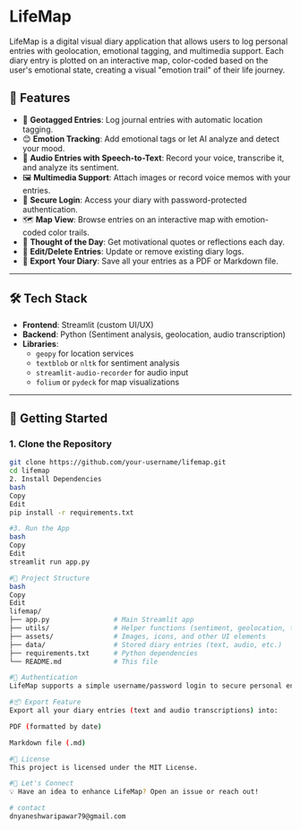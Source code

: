 # LifeMap
LifeMap is a digital visual diary application that allows users to log personal entries with geolocation, emotional tagging, and multimedia support. Each diary entry is plotted on an interactive map, color-coded based on the user's emotional state, creating a visual "emotion trail" of their life journey.
## 🌟 Features

- 📍 **Geotagged Entries**: Log journal entries with automatic location tagging.
- 😊 **Emotion Tracking**: Add emotional tags or let AI analyze and detect your mood.
- 🎤 **Audio Entries with Speech-to-Text**: Record your voice, transcribe it, and analyze its sentiment.
- 🖼️ **Multimedia Support**: Attach images or record voice memos with your entries.
- 🔐 **Secure Login**: Access your diary with password-protected authentication.
- 🗺️ **Map View**: Browse entries on an interactive map with emotion-coded color trails.
- 💬 **Thought of the Day**: Get motivational quotes or reflections each day.
- 📝 **Edit/Delete Entries**: Update or remove existing diary logs.
- 📄 **Export Your Diary**: Save all your entries as a PDF or Markdown file.

---

## 🛠️ Tech Stack

- **Frontend**: Streamlit (custom UI/UX)
- **Backend**: Python (Sentiment analysis, geolocation, audio transcription)
- **Libraries**: 
  - `geopy` for location services
  - `textblob` or `nltk` for sentiment analysis
  - `streamlit-audio-recorder` for audio input
  - `folium` or `pydeck` for map visualizations

---

## 🚀 Getting Started

### 1. Clone the Repository
```bash
git clone https://github.com/your-username/lifemap.git
cd lifemap
2. Install Dependencies
bash
Copy
Edit
pip install -r requirements.txt

#3. Run the App
bash
Copy
Edit
streamlit run app.py

#📁 Project Structure
bash
Copy
Edit
lifemap/
├── app.py                # Main Streamlit app
├── utils/                # Helper functions (sentiment, geolocation, transcription)
├── assets/               # Images, icons, and other UI elements
├── data/                 # Stored diary entries (text, audio, etc.)
├── requirements.txt      # Python dependencies
└── README.md             # This file

#🔐 Authentication
LifeMap supports a simple username/password login to secure personal entries. For demo purposes, default credentials may be used or replaced with hashed login logic.

#📦 Export Feature
Export all your diary entries (text and audio transcriptions) into:

PDF (formatted by date)

Markdown file (.md)

#📜 License
This project is licensed under the MIT License.

#💬 Let's Connect
💡 Have an idea to enhance LifeMap? Open an issue or reach out!

# contact
dnyaneshwaripawar79@gmail.com




